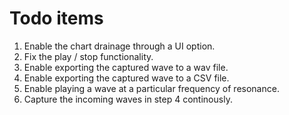 # Todo items

1. Enable the chart drainage through a UI option.
2. Fix the play / stop functionality.
4. Enable exporting the captured wave to a wav file.
5. Enable exporting the captured wave to a CSV file.
6. Enable playing a wave at a particular frequency of resonance.
7. Capture the incoming waves in step 4 continously.
